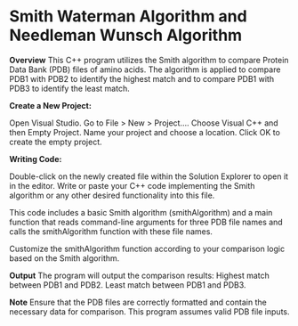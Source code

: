 # Smith Waterman Algorithm and Needleman Wunsch Algorithm
**Overview**
This C++ program utilizes the Smith algorithm to compare Protein Data Bank (PDB) files of amino acids. The algorithm is applied to compare PDB1 with PDB2 to identify the highest match and to compare PDB1 with PDB3 to identify the least match.

**Create a New Project:**

Open Visual Studio.
Go to File > New > Project....
Choose Visual C++ and then Empty Project.
Name your project and choose a location.
Click OK to create the empty project.

**Writing Code:**

Double-click on the newly created file within the Solution Explorer to open it in the editor.
Write or paste your C++ code implementing the Smith algorithm or any other desired functionality into this file.

This code includes a basic Smith algorithm (smithAlgorithm) and a main function that reads command-line arguments for three PDB file names and calls the smithAlgorithm function with these file names.

Customize the smithAlgorithm function according to your comparison logic based on the Smith algorithm.

**Output**
The program will output the comparison results:
Highest match between PDB1 and PDB2.
Least match between PDB1 and PDB3.

**Note**
Ensure that the PDB files are correctly formatted and contain the necessary data for comparison.
This program assumes valid PDB file inputs.

